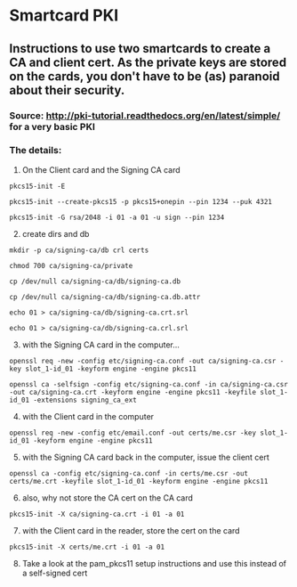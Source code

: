 # Smartcard PKI
## Instructions to use two smartcards to create a CA and client cert. As the private keys are stored on the cards, you don't have to be (as) paranoid about their security. 

### Source: http://pki-tutorial.readthedocs.org/en/latest/simple/ for a very basic PKI

### The details:
1. On the Client card and the Signing CA card

  ```pkcs15-init -E```
  
  ```pkcs15-init --create-pkcs15 -p pkcs15+onepin --pin 1234 --puk 4321```

  ```pkcs15-init -G rsa/2048 -i 01 -a 01 -u sign --pin 1234```

2. create dirs and db

  ```mkdir -p ca/signing-ca/db crl certs```
  
  ```chmod 700 ca/signing-ca/private```
  
  ```cp /dev/null ca/signing-ca/db/signing-ca.db```
  
  ```cp /dev/null ca/signing-ca/db/signing-ca.db.attr```
  
  ```echo 01 > ca/signing-ca/db/signing-ca.crt.srl```
  
  ```echo 01 > ca/signing-ca/db/signing-ca.crl.srl```

3. with the Signing CA card in the computer...

  ```openssl req -new -config etc/signing-ca.conf -out ca/signing-ca.csr -key slot_1-id_01 -keyform engine -engine pkcs11```

  ```openssl ca -selfsign -config etc/signing-ca.conf -in ca/signing-ca.csr -out ca/signing-ca.crt -keyform engine -engine pkcs11 -keyfile slot_1-id_01 -extensions signing_ca_ext```

4. with the Client card in the computer

  ```openssl req -new -config etc/email.conf -out certs/me.csr -key slot_1-id_01 -keyform engine -engine pkcs11```

5. with the Signing CA card back in the computer, issue the client cert

  ```openssl ca -config etc/signing-ca.conf -in certs/me.csr -out certs/me.crt -keyfile slot_1-id_01 -keyform engine -engine pkcs11```

6. also, why not store the CA cert on the CA card

  ```pkcs15-init -X ca/signing-ca.crt -i 01 -a 01 ```

7. with the Client card in the reader, store the cert on the card

  ```pkcs15-init -X certs/me.crt -i 01 -a 01```

8. Take a look at the pam_pkcs11 setup instructions and use this instead of a self-signed cert
